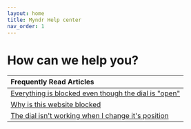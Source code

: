 ```yaml
---
layout: home
title: Myndr Help center
nav_order: 1
---
```

# How can we help you?

| Frequently Read Articles                                                                                                |
|:------------------------------------------------------------------------------------------------------------------------|
| [Everything is blocked even though the dial is "open"](gebruik-in-de-klas/onder-welke-categorie-valt-deze-website.html) |
| [Why is this website blocked](gebruik-in-de-klas/wat-is-een-klas-code.html)                                             |
| [The dial isn't working when I change it's position](the-dial-is-not-working-when-I-change-its-position.html)           |
